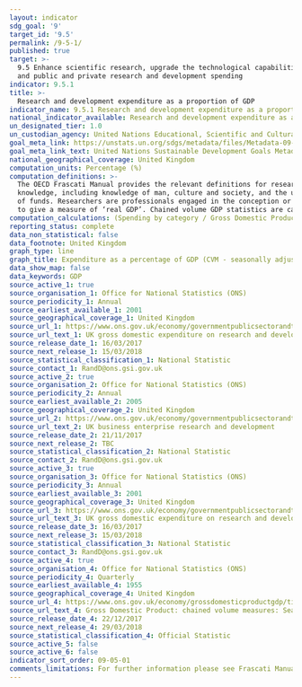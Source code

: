 ```yaml
---
layout: indicator
sdg_goal: '9'
target_id: '9.5'
permalink: /9-5-1/
published: true
target: >-
  9.5 Enhance scientific research, upgrade the technological capabilities of industrial sectors in all countries, in particular developing countries, including, by 2030, encouraging innovation and substantially increasing the number of research and development workers per 1 million people
  and public and private research and development spending
indicator: 9.5.1
title: >-
  Research and development expenditure as a proportion of GDP
indicator_name: 9.5.1 Research and development expenditure as a proportion of GDP
national_indicator_available: Research and development expenditure as a proportion of GDP
un_designated_tier: 1.0
un_custodian_agency: United Nations Educational, Scientific and Cultural Organization (UNESCO)
goal_meta_link: https://unstats.un.org/sdgs/metadata/files/Metadata-09-05-01.pdf
goal_meta_link_text: United Nations Sustainable Development Goals Metadata (PDF 382 KB)
national_geographical_coverage: United Kingdom
computation_units: Percentage (%)
computation_definitions: >-
  The OECD Frascati Manual provides the relevant definitions for research and experimental development, gross domestic expenditure on R&D and researchers. Research and experimental development (R&D) comprise creative work undertaken on a systematic basis in order to increase the stock of
  knowledge, including knowledge of man, culture and society, and the use of this stock of knowledge to devise new applications. Intramural expenditures are all expenditures for R&D performed within a statistical unit or sector of the economy during a specific period, whatever the source
  of funds. Researchers are professionals engaged in the conception or creation of new knowledge, products, processes, methods and systems and also in the management of the projects concerned. GDP at chained volume measure is a series of GDP statistics adjusted for the effect of inflation
  to give a measure of ‘real GDP’. Chained volume GDP statistics are calculated by measuring output using the price level of the preceding year and then linking the statistics to give a reflection of actual output changes and excluding any monetary (inflationary) change.
computation_calculations: (Spending by category / Gross Domestic Product) * 100
reporting_status: complete
data_non_statistical: false
data_footnote: United Kingdom
graph_type: line
graph_title: Expenditure as a percentage of GDP (CVM - seasonally adjusted £m)
data_show_map: false
data_keywords: GDP
source_active_1: true
source_organisation_1: Office for National Statistics (ONS)
source_periodicity_1: Annual
source_earliest_available_1: 2001
source_geographical_coverage_1: United Kingdom
source_url_1: https://www.ons.gov.uk/economy/governmentpublicsectorandtaxes/researchanddevelopmentexpenditure/datasets/ukgrossdomesticexpenditureonresearchanddevelopment
source_url_text_1: UK gross domestic expenditure on research and development dataset
source_release_date_1: 16/03/2017
source_next_release_1: 15/03/2018
source_statistical_classification_1: National Statistic
source_contact_1: RandD@ons.gsi.gov.uk
source_active_2: true
source_organisation_2: Office for National Statistics (ONS)
source_periodicity_2: Annual
source_earliest_available_2: 2005
source_geographical_coverage_2: United Kingdom
source_url_2: https://www.ons.gov.uk/economy/governmentpublicsectorandtaxes/researchanddevelopmentexpenditure/datasets/ukbusinessenterpriseresearchanddevelopment
source_url_text_2: UK business enterprise research and development
source_release_date_2: 21/11/2017
source_next_release_2: TBC
source_statistical_classification_2: National Statistic
source_contact_2: RandD@ons.gsi.gov.uk
source_active_3: true
source_organisation_3: Office for National Statistics (ONS)
source_periodicity_3: Annual
source_earliest_available_3: 2001
source_geographical_coverage_3: United Kingdom
source_url_3: https://www.ons.gov.uk/economy/governmentpublicsectorandtaxes/researchanddevelopmentexpenditure/datasets/ukgrossdomesticexpenditureonresearchanddevelopmentregionaltables
source_url_text_3: UK gross domestic expenditure on research and development regional dataset
source_release_date_3: 16/03/2017
source_next_release_3: 15/03/2018
source_statistical_classification_3: National Statistic
source_contact_3: RandD@ons.gsi.gov.uk
source_active_4: true
source_organisation_4: Office for National Statistics (ONS)
source_periodicity_4: Quarterly
source_earliest_available_4: 1955
source_geographical_coverage_4: United Kingdom
source_url_4: https://www.ons.gov.uk/economy/grossdomesticproductgdp/timeseries/abmi/qna
source_url_text_4: Gross Domestic Product: chained volume measures: Seasonally adjusted £m
source_release_date_4: 22/12/2017
source_next_release_4: 29/03/2018
source_statistical_classification_4: Official Statistic 
source_active_5: false
source_active_6: false
indicator_sort_order: 09-05-01
comments_limitations: For further information please see Frascati Manual @ www.oecd.org/sti/frascatimanua Data follows the UN specification for this indicator. This indicator has been identified in collaboration with topic experts.
---
```

